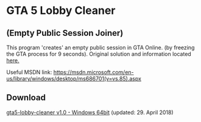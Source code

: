 # GTA 5 Lobby Cleaner 
## (Empty Public Session Joiner)

This program 'creates' an empty public session in GTA Online. (by freezing the GTA process for 9 seconds).
Original solution and information located [here.](https://steamcommunity.com/sharedfiles/filedetails/?id=902728436)

Useful MSDN link: https://msdn.microsoft.com/en-us/library/windows/desktop/ms686701(v=vs.85).aspx

Download
--------

[gta5-lobby-cleaner v1.0 - Windows 64bit](https://github.com/DV1X3R/gta5-lobby-cleaner/raw/master/bin-stable/gta5-lobby-cleaner%20v1.0.zip) (updated: 29. April 2018)
